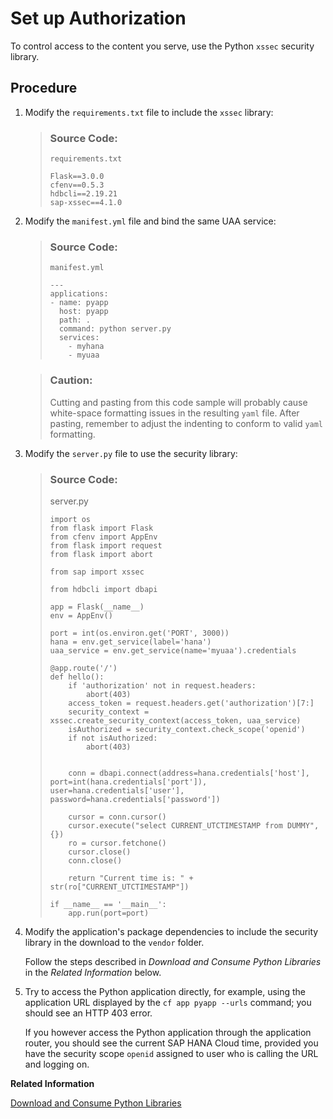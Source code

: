 <!-- loioc0ec0d09a80e4cd39618e4e449d32a51 -->

# Set up Authorization

To control access to the content you serve, use the Python `xssec` security library.



## Procedure

1.  Modify the `requirements.txt` file to include the `xssec` library:

    > ### Source Code:  
    > `requirements.txt`
    > 
    > ```
    > Flask==3.0.0
    > cfenv==0.5.3
    > hdbcli==2.19.21
    > sap-xssec==4.1.0
    > ```

2.  Modify the `manifest.yml` file and bind the same UAA service:

    > ### Source Code:  
    > `manifest.yml`
    > 
    > ```
    > ---
    > applications:
    > - name: pyapp
    >   host: pyapp
    >   path: .
    >   command: python server.py
    >   services:
    >     - myhana
    >     - myuaa
    > ```

    > ### Caution:  
    > Cutting and pasting from this code sample will probably cause white-space formatting issues in the resulting `yaml` file. After pasting, remember to adjust the indenting to conform to valid `yaml` formatting.

3.  Modify the `server.py` file to use the security library:

    > ### Source Code:  
    > server.py
    > 
    > ```
    > import os
    > from flask import Flask
    > from cfenv import AppEnv
    > from flask import request
    > from flask import abort
    > 
    > from sap import xssec
    > 
    > from hdbcli import dbapi
    > 
    > app = Flask(__name__)
    > env = AppEnv()
    > 
    > port = int(os.environ.get('PORT', 3000))
    > hana = env.get_service(label='hana')
    > uaa_service = env.get_service(name='myuaa').credentials
    > 
    > @app.route('/')
    > def hello():
    >     if 'authorization' not in request.headers:
    >         abort(403)
    >     access_token = request.headers.get('authorization')[7:]
    >     security_context = xssec.create_security_context(access_token, uaa_service)
    >     isAuthorized = security_context.check_scope('openid')
    >     if not isAuthorized:
    >         abort(403)
    > 
    > 
    >     conn = dbapi.connect(address=hana.credentials['host'], port=int(hana.credentials['port']), user=hana.credentials['user'], password=hana.credentials['password'])
    > 
    >     cursor = conn.cursor()
    >     cursor.execute("select CURRENT_UTCTIMESTAMP from DUMMY", {})
    >     ro = cursor.fetchone()
    >     cursor.close()
    >     conn.close()
    > 
    >     return "Current time is: " + str(ro["CURRENT_UTCTIMESTAMP"])
    > 
    > if __name__ == '__main__':
    >     app.run(port=port)
    > ```

4.  Modify the application's package dependencies to include the security library in the download to the `vendor` folder.

    Follow the steps described in *Download and Consume Python Libraries* in the *Related Information* below.

5.  Try to access the Python application directly, for example, using the application URL displayed by the `cf app pyapp --urls` command; you should see an HTTP 403 error.

    If you however access the Python application through the application router, you should see the current SAP HANA Cloud time, provided you have the security scope `openid` assigned to user who is calling the URL and logging on.


**Related Information**  


[Download and Consume Python Libraries](download-and-consume-python-libraries-842824f.md "Python client libraries developed by SAP on the Python Package Index (PyPI).")

